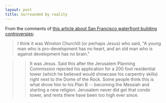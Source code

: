 ```yaml
---
layout: post
title: Surrounded by reality
---
```


From the comments of [this article about San Francisco waterfront building controversies](http://www.socketsite.com/archives/2015/09/planning-approves-waterfront-high-rise-sets-stage-for-an-epic-battle.html):


>I think it was Winston Churchill (or perhaps Jesus) who said, "A young man who is pro-development has no heart, and an old man who is against development has no brain."

>>It was Jesus. Said this after the Jerusalem Planning Commission rejected his application for a 200 foot residential tower (which he believed would showcase his carpentry skills) right next to the Dome of the Rock. Some people think this is what drove him to his Plan B -- becoming the Messiah and starting a new religion. Jerusalem never did get that condo tower, and rents there have been too high ever since.
